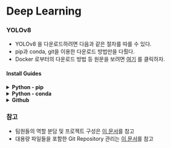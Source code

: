 # Deep Learning

### YOLOv8
* YOLOv8 을 다운로드하려면 다음과 같은 절차를 따를 수 있다.
* pip과 conda, git을 이용한 다운로드 방법만을 다뤘다.
* Docker 로부터의 다운로드 방법 등 원문을 보려면 [여기](https://docs.ultralytics.com/quickstart/#conda-docker-image) 를 클릭하자.  
#### Install Guides
<details>
  <summary>
    <strong>Python - pip</strong>
  </summary>
    <ol>
      <li>
        PyPI를 통한 설치<br>
        <pre><code>pip install ultralytics</code></pre>
      </li>
      <li>
        Git을 통한 설치
        <pre><code>pip install git+https://github.com/ultralytics/ultralytics.git@main</code></pre>
      </li>
    </ol>
</details>
<details>
  <summary>
    <strong>Python - conda</strong>
  </summary>
    <ol>
      <li>
        현재 환경에 YOLOv8설치<br>
        <pre><code>conda install -c conda-forge ultralytics</code></pre>
      </li>
      <li>
        (추천) Pytorch 설치와 함께 YOLOv8설치
        <pre><code>conda install -c pytorch -c nvidia -c conda-forge pytorch torchvision pytorch-cuda=11.8 ultralytics</code></pre>
      </li>
    </ol>
</details>
<details>
  <summary>
    <strong>Github</strong>
  </summary>
  <ul>
    <li>git Repository에서 클론해서 설치<br>
      <pre><code># Git Repository 가져오기<br>git clone https://github.com/ultralytics/ultralytics</code></pre>
      <pre><code># 클론한 Repository로 진입<br>cd ultralytics</code></pre>
      <pre><code>pip install -e .</code></pre>
    </li>
  </ul>
</details>

### 참고
* 팀원들의 역할 분담 및 프로젝트 구성은 [이 문서](./Roles/README.md)를 참고
* 대용량 파일들을 포함한 Git Repository 관리는 [이 문서](./SourceCode/README.md)를 참고